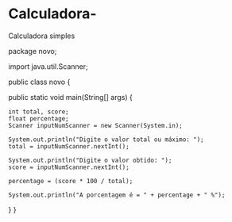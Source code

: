 # Calculadora-
Calculadora simples 

package novo;

import java.util.Scanner;

public class novo {

  public static void main(String[] args) {

    int total, score;
    float percentage;
    Scanner inputNumScanner = new Scanner(System.in);

    System.out.println("Digite o valor total ou máximo: ");
    total = inputNumScanner.nextInt();

    System.out.println("Digite o valor obtido: ");
    score = inputNumScanner.nextInt();

    percentage = (score * 100 / total);

    System.out.println("A porcentagem é = " + percentage + " %");
  }
}

